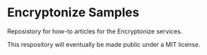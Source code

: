# Encryptonize Samples

Reposistory for how-to articles for the Encryptonize services.

This respository will eventually be made public under a MIT license. 
